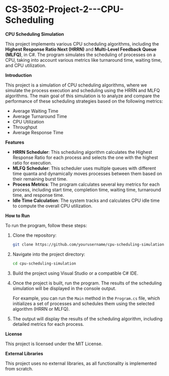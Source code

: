 # CS-3502-Project-2---CPU-Scheduling
**CPU Scheduling Simulation**

This project implements various CPU scheduling algorithms, including the **Highest Response Ratio Next (HRRN)** and **Multi-Level Feedback Queue (MLFQ)**, in C#. The program simulates the scheduling of processes on a CPU, taking into account various metrics like turnaround time, waiting time, and CPU utilization.

**Introduction**

This project is a simulation of CPU scheduling algorithms, where we simulate the process execution and scheduling using the HRRN and MLFQ algorithms. The main goal of this simulation is to analyze and compare the performance of these scheduling strategies based on the following metrics:

- Average Waiting Time
- Average Turnaround Time
- CPU Utilization
- Throughput
- Average Response Time

**Features**

- **HRRN Scheduler**: This scheduling algorithm calculates the Highest Response Ratio for each process and selects the one with the highest ratio for execution.
- **MLFQ Scheduler**: This scheduler uses multiple queues with different time quanta and dynamically moves processes between them based on their remaining burst time.
- **Process Metrics**: The program calculates several key metrics for each process, including start time, completion time, waiting time, turnaround time, and response time.
- **Idle Time Calculation**: The system tracks and calculates CPU idle time to compute the overall CPU utilization.

**How to Run**

To run the program, follow these steps:

1. Clone the repository:

   ```bash
   git clone https://github.com/yourusername/cpu-scheduling-simulation.git
   ```

2. Navigate into the project directory:

   ```bash
   cd cpu-scheduling-simulation
   ```

3. Build the project using Visual Studio or a compatible C# IDE.

4. Once the project is built, run the program. The results of the scheduling simulation will be displayed in the console output.

   For example, you can run the `Main` method in the `Program.cs` file, which initializes a set of processes and schedules them using the selected algorithm (HRRN or MLFQ).

5. The output will display the results of the scheduling algorithm, including detailed metrics for each process.

**License**

This project is licensed under the MIT License.

**External Libraries**

This project uses no external libraries, as all functionality is implemented from scratch.
